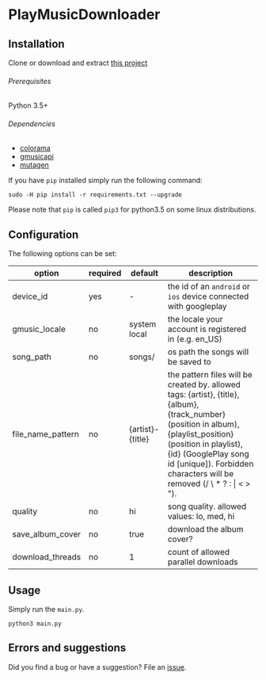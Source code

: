 # PlayMusicDownloader

## Installation
Clone or download and extract [this project](https://github.com/FelixGail/PlayMusicDownloader/releases/latest)

###### Prerequisites
Python 3.5+

###### Dependencies
 - [colorama](https://github.com/tartley/colorama)
 - [gmusicapi](https://github.com/simon-weber/gmusicapi)
 - [mutagen](https://github.com/quodlibet/mutagen)


If you have `pip` installed simply run the following command:
```
sudo -H pip install -r requirements.txt --upgrade
```
Please note that `pip` is called `pip3` for python3.5 on some linux distributions.

## Configuration

The following options can be set:

option              | required  | default           | description
------              | --------  | -------           | -----------
device_id           | yes       | -                 | the id of an `android` or `ios` device connected with googleplay
gmusic_locale       | no        | system local      | the locale your account is registered in (e.g. en_US)
song_path           | no        | songs/            | os path the songs will be saved to
file_name_pattern   | no        | {artist}-{title}  | the pattern files will be created by. allowed tags: {artist}, {title}, {album}, {track_number} (position in album), {playlist_position} (position in playlist), {id} (GooglePlay song id [unique]). Forbidden characters will be removed (/ \ * ? : \| < > ").
quality             | no        | hi                | song quality. allowed values: lo, med, hi
save_album_cover    | no        | true              | download the album cover?
download_threads    | no        | 1                 | count of allowed parallel downloads

## Usage
Simply run the `main.py`.
```
python3 main.py
```

## Errors and suggestions
Did you find a bug or have a suggestion? File an [issue](https://github.com/FelixGail/PlayMusicDownloader/issues).
